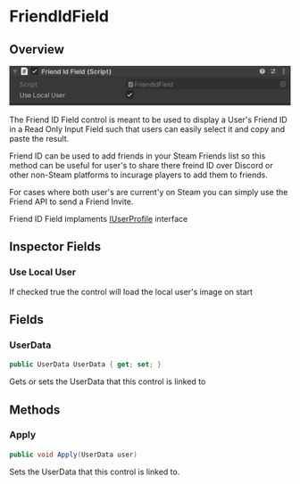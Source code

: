# FriendIdField

## Overview

![](<../../../../.gitbook/assets/image (168).png>)

The Friend ID Field control is meant to be used to display a User's Friend ID in a Read Only Input Field such that users can easily select it and copy and paste the result.

Friend ID can be used to add friends in your Steam Friends list so this method can be useful for user's to share there freind ID over Discord or other non-Steam platforms to incurage players to add them to friends.

For cases where both user's are current'y on Steam you can simply use the Friend API to send a Friend Invite.

Friend ID Field implaments [IUserProfile](../interfaces/iuserprofile.md) interface

## Inspector Fields

### Use Local User

If checked true the control will load the local user's image on start

## Fields

### UserData

```csharp
public UserData UserData { get; set; }
```

Gets or sets the UserData that this control is linked to

## Methods

### Apply

```csharp
public void Apply(UserData user)
```

Sets the UserData that this control is linked to.
